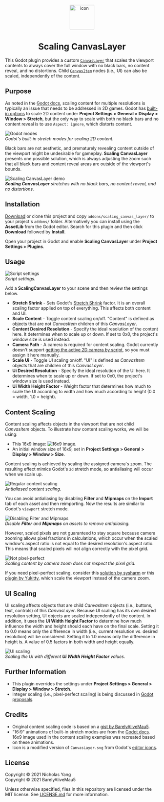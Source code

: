 <p align="center">
  <img src="icon.png" alt="icon" width="80px" height="80px">
</p>
<h1 align="center">Scaling CanvasLayer</h1>

This Godot plugin provides a custom [`CanvasLayer`](https://docs.godotengine.org/en/stable/classes/class_canvaslayer.html) that scales the viewport contents to always cover the full window with no black bars, no content reveal, and no distortions. Child [`CanvasItem`](https://docs.godotengine.org/en/stable/classes/class_canvasitem.html) nodes (i.e., UI) can also be scaled, independently of the content.

## Purpose

As noted in the [Godot docs](https://docs.godotengine.org/en/stable/tutorials/viewports/multiple_resolutions.html#the-problem-of-multiple-resolutions), scaling content for multiple resolutions is typically an issue that needs to be addressed in 2D games. Godot has [built-in options](https://docs.godotengine.org/en/stable/tutorials/viewports/multiple_resolutions.html#stretch-aspect) to scale 2D  content under **Project Settings > General > Display > Window > Stretch**, but the only way to scale with both no black bars and no content reveal is to use `Aspect: ignore`, which distorts content.

![Godot modes](screenshots/godot-modes.gif)
<br>*Godot's built-in stretch modes for scaling 2D content.*

Black bars are not aesthetic, and prematurely revealing content outside of the viewport might be undesirable for gameplay. **Scaling CanvasLayer** presents one possible solution, which is always adjusting the zoom such that all black bars and content reveal areas are outside of the viewport's bounds.

![Scaling CanvasLayer demo](screenshots/scaling-canvas-layer.gif)
<br>*__Scaling CanvasLayer__ stretches with no black bars, no content reveal, and no distortions.*


## Installation

[Download](https://github.com/nyanginator/godot-scaling-canvas-layer/archive/master.zip) or clone this project and copy `addons/scaling_canvas_layer/` to your project's `addons/` folder. Alternatively you can install using the **AssetLib** from the Godot editor. Search for this plugin and then click **Download** followed by **Install**.

Open your project in Godot and enable **Scaling CanvasLayer** under **Project Settings > Plugins**.

## Usage

![Script settings](screenshots/settings.png)
<br>*Script settings.*

Add a **ScalingCanvasLayer** to your scene and then review the settings below.

- **Stretch Shrink** - Sets Godot's [Stretch Shrink](https://docs.godotengine.org/en/stable/tutorials/viewports/multiple_resolutions.html#stretch-shrink) factor. It is an overall scaling factor applied on top of everything. This affects both content and UI.
- **Scale Content** - Toggle content scaling on/off. "Content" is defined as objects that are not *CanvasItem* children of this *CanvasLayer*.
- **Content Desired Resolution** - Specify the ideal resolution of the content here. It determines when to scale up or down. If set to 0x0, the project's window size is used instead.
- **Camera Path** - A camera is required for content scaling. Godot currently doesn't support [getting the active 2D camera by script](https://github.com/godotengine/godot/pull/38317), so you must assign it here manually.
- **Scale Ui** - Toggle UI scaling on/off. "UI" is defined as *CanvasItem* objects that are children of this *CanvasLayer*.
- **Ui Desired Resolution** - Specify the ideal resolution of the UI here. It determines when to scale up or down. If set to 0x0, the project's window size is used instead.
- **Ui Width Height Factor** - Weight factor that determines how much to scale the UI according to width and how much according to height (0.0 = width, 1.0 = height).

## Content Scaling

Content scaling affects objects in the viewport that are not child *CanvasItem* objects. To illustrate how content scaling works, we will be using:

- This 16x9 image: ![16x9 image](screenshots/16x9.png).
- An initial window size of 16x9, set in  **Project Settings > General > Display > Window > Size**.

Content scaling is achieved by scaling the assigned camera's zoom. The resulting effect mimics Godot's `2d` stretch mode, so antialiasing will occur when we scale up.

![Regular content scaling](screenshots/antialiased.png)
<br>*Antialiased content scaling.*

You can avoid antialiasing by disabling **Filter** and **Mipmaps** on the **Import** tab of each asset and then reimporting. Now the results are similar to Godot's `viewport` stretch mode.

![Disabling Filter and Mipmaps](screenshots/filter-mipmaps-off.png)
<br>*Disable **Filter** and **Mipmaps** on assets to remove antialiasing.*

However, scaled pixels are not guaranteed to stay square because camera zooming allows pixel fractions in calculations, which occur when the scaled window's aspect ratio is not equal to the desired resolution's aspect ratio. This means that scaled pixels will not align correctly with the pixel grid.

![Not pixel-perfect](screenshots/not-pixel-perfect.png)
<br>*Scaling content by camera zoom does not respect the pixel grid.*

If you need pixel-perfect scaling, consider this [solution by sysharm](https://godotengine.org/qa/25504/pixel-perfect-scaling#a26997) or this [plugin by Yukitty](https://github.com/Yukitty/godot-addon-integer_resolution_handler), which scale the viewport instead of the camera zoom.

## UI Scaling

UI scaling affects objects that are child *CanvasItem* objects (i.e., buttons, text, controls) of this *CanvasLayer*. Because UI scaling has its own desired resolution setting, UI objects are scaled independently of the content. In addition, it uses the **Ui Width Height Factor** to determine how much influence the width and height should each have on the final scale. Setting it to 0.0 means only the difference in width (i.e., current resolution vs. desired resolution) will be considered. Setting it to 1.0 means only the difference in height is. A value of 0.5 factors in both width and height equally.

![UI scaling](screenshots/ui-scaling.gif)
<br>*Scaling the UI with different **Ui Width Height Factor** values.*

## Further Information

- This plugin overrides the settings under **Project Settings > General > Display > Window > Stretch**.
- Integer scaling (i.e., pixel-perfect scaling) is being discussed in [Godot proposals](https://github.com/godotengine/godot-proposals/issues/1666).

## Credits

- Original content scaling code is based on a [gist by BarelyAliveMau5](https://gist.github.com/BarelyAliveMau5/2ff2d83566e6db63b4f6f782ef46e2bc).
- "16:9" animations of built-in stretch modes are from the [Godot docs](https://docs.godotengine.org/en/stable/tutorials/viewports/multiple_resolutions.html#stretch-aspect). 16x9 image used in the content scaling examples was recreated based on these animations.
- Icon is a modified version of `CanvasLayer.svg` from Godot's [editor icons](https://github.com/godotengine/godot/tree/master/editor/icons).

## License

Copyright © 2021 Nicholas Yang  
Copyright © 2021 BarelyAliveMau5

Unless otherwise specified, files in this repository are licensed under the MIT license. See [LICENSE.md](LICENSE.md) for more information.

